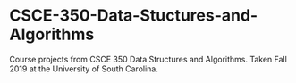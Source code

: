 # CSCE-350-Data-Stuctures-and-Algorithms
Course projects from CSCE 350 Data Structures and Algorithms. Taken Fall 2019 at the University of South Carolina.
